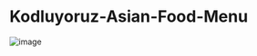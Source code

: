 # Kodluyoruz-Asian-Food-Menu
![image](https://user-images.githubusercontent.com/89296753/214365845-e66722f2-df86-4482-8e04-01f856343812.png)
